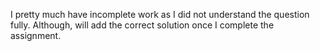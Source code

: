I pretty much have incomplete work as I did not understand the question fully. Although, will add the correct solution once I complete the assignment.
